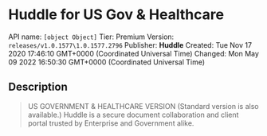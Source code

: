 # Huddle for US Gov & Healthcare
API name: `[object Object]`
Tier: Premium
Version: `releases/v1.0.1577\1.0.1577.2796`
Publisher: **Huddle**
Created: Tue Nov 17 2020 17:46:10 GMT+0000 (Coordinated Universal Time)
Changed: Mon May 09 2022 16:50:30 GMT+0000 (Coordinated Universal Time)

## Description
> US GOVERNMENT & HEALTHCARE VERSION (Standard version is also available.) Huddle is a secure document collaboration and client portal trusted by Enterprise and Government alike.
